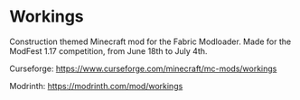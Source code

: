 # Workings
Construction themed Minecraft mod for the Fabric Modloader. Made for the ModFest 1.17 competition, from June 18th to July 4th.

Curseforge: https://www.curseforge.com/minecraft/mc-mods/workings

Modrinth: https://modrinth.com/mod/workings
